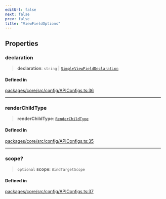 ```yaml
---
editUrl: false
next: false
prev: false
title: "ViewFieldOptions"
---
```


## Properties

### declaration

> **declaration**: `string` \| [`SimpleViewFieldDeclaration`](/obsidian-meta-bind-plugin-docs/api/interfaces/simpleviewfielddeclaration/)

#### Defined in

[packages/core/src/config/APIConfigs.ts:36](https://github.com/mProjectsCode/obsidian-meta-bind-plugin/blob/4b16a75fb63dfdb34e3ccf2756a324a84dd8fd85/packages/core/src/config/APIConfigs.ts#L36)

***

### renderChildType

> **renderChildType**: [`RenderChildType`](/obsidian-meta-bind-plugin-docs/api/enumerations/renderchildtype/)

#### Defined in

[packages/core/src/config/APIConfigs.ts:35](https://github.com/mProjectsCode/obsidian-meta-bind-plugin/blob/4b16a75fb63dfdb34e3ccf2756a324a84dd8fd85/packages/core/src/config/APIConfigs.ts#L35)

***

### scope?

> `optional` **scope**: `BindTargetScope`

#### Defined in

[packages/core/src/config/APIConfigs.ts:37](https://github.com/mProjectsCode/obsidian-meta-bind-plugin/blob/4b16a75fb63dfdb34e3ccf2756a324a84dd8fd85/packages/core/src/config/APIConfigs.ts#L37)
